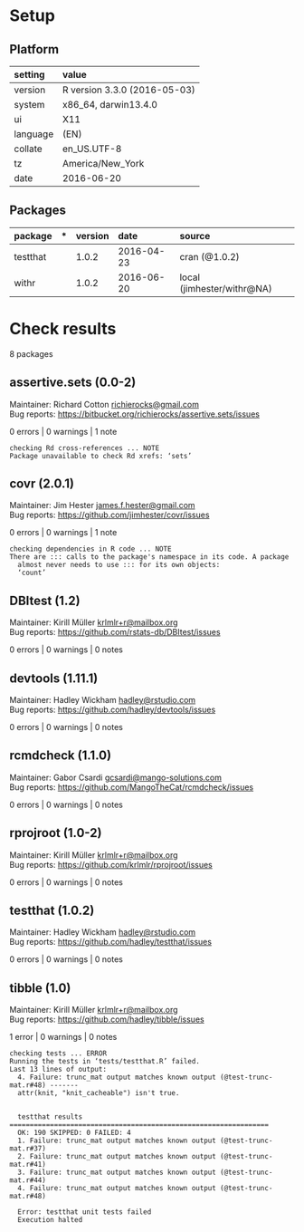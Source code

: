 # Setup

## Platform

|setting  |value                        |
|:--------|:----------------------------|
|version  |R version 3.3.0 (2016-05-03) |
|system   |x86_64, darwin13.4.0         |
|ui       |X11                          |
|language |(EN)                         |
|collate  |en_US.UTF-8                  |
|tz       |America/New_York             |
|date     |2016-06-20                   |

## Packages

|package  |*  |version |date       |source                     |
|:--------|:--|:-------|:----------|:--------------------------|
|testthat |   |1.0.2   |2016-04-23 |cran (@1.0.2)              |
|withr    |   |1.0.2   |2016-06-20 |local (jimhester/withr@NA) |

# Check results
8 packages

## assertive.sets (0.0-2)
Maintainer: Richard Cotton <richierocks@gmail.com>  
Bug reports: https://bitbucket.org/richierocks/assertive.sets/issues

0 errors | 0 warnings | 1 note 

```
checking Rd cross-references ... NOTE
Package unavailable to check Rd xrefs: ‘sets’
```

## covr (2.0.1)
Maintainer: Jim Hester <james.f.hester@gmail.com>  
Bug reports: https://github.com/jimhester/covr/issues

0 errors | 0 warnings | 1 note 

```
checking dependencies in R code ... NOTE
There are ::: calls to the package's namespace in its code. A package
  almost never needs to use ::: for its own objects:
  ‘count’
```

## DBItest (1.2)
Maintainer: Kirill Müller <krlmlr+r@mailbox.org>  
Bug reports: https://github.com/rstats-db/DBItest/issues

0 errors | 0 warnings | 0 notes

## devtools (1.11.1)
Maintainer: Hadley Wickham <hadley@rstudio.com>  
Bug reports: https://github.com/hadley/devtools/issues

0 errors | 0 warnings | 0 notes

## rcmdcheck (1.1.0)
Maintainer: Gabor Csardi <gcsardi@mango-solutions.com>  
Bug reports: https://github.com/MangoTheCat/rcmdcheck/issues

0 errors | 0 warnings | 0 notes

## rprojroot (1.0-2)
Maintainer: Kirill Müller <krlmlr+r@mailbox.org>  
Bug reports: https://github.com/krlmlr/rprojroot/issues

0 errors | 0 warnings | 0 notes

## testthat (1.0.2)
Maintainer: Hadley Wickham <hadley@rstudio.com>  
Bug reports: https://github.com/hadley/testthat/issues

0 errors | 0 warnings | 0 notes

## tibble (1.0)
Maintainer: Kirill Müller <krlmlr+r@mailbox.org>  
Bug reports: https://github.com/hadley/tibble/issues

1 error  | 0 warnings | 0 notes

```
checking tests ... ERROR
Running the tests in ‘tests/testthat.R’ failed.
Last 13 lines of output:
  4. Failure: trunc_mat output matches known output (@test-trunc-mat.r#48) -------
  attr(knit, "knit_cacheable") isn't true.
  
  
  testthat results ================================================================
  OK: 190 SKIPPED: 0 FAILED: 4
  1. Failure: trunc_mat output matches known output (@test-trunc-mat.r#37) 
  2. Failure: trunc_mat output matches known output (@test-trunc-mat.r#41) 
  3. Failure: trunc_mat output matches known output (@test-trunc-mat.r#44) 
  4. Failure: trunc_mat output matches known output (@test-trunc-mat.r#48) 
  
  Error: testthat unit tests failed
  Execution halted
```

